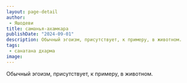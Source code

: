```yaml
---
layout: page-detail
author:
 - Яшодеви
title: саманья-ахамкара
publishDate: "2024-09-01"
description: Обычный эгоизм, присутствует, к примеру, в животном.
tags:
 - санатана дхарма
image: 
---
```


Обычный эгоизм, присутствует, к примеру, в животном.

